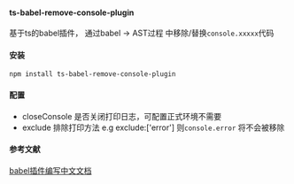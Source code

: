 
#### ts-babel-remove-console-plugin 
基于ts的babel插件， 通过babel -> AST过程 中移除/替换`console.xxxxx`代码


#### 安装
`npm install ts-babel-remove-console-plugin`


#### 配置
* closeConsole  是否关闭打印日志，可配置正式环境不需要
* exclude  排除打印方法 e.g exclude:['error'] 则`console.error` 将不会被移除


#### 参考文献
[babel插件编写中文文档](https://github.com/jamiebuilds/babel-handbook/blob/master/translations/zh-Hans/plugin-handbook.md)

